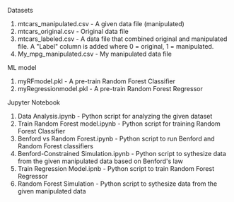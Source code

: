 Datasets
1. mtcars_manipulated.csv  - A given data file (manipulated)
2. mtcars_original.csv - Original data file
3. mtcars_labeled.csv - A data file that combined original and manipulated file. A "Label" column is added where 0 = original, 1 = manipulated.
4. My_mpg_manipulated.csv - My manipulated data file
   

ML model
1. myRFmodel.pkl - A pre-train Random Forest Classifier
2. myRegressionmodel.pkl - A pre-train Random Forest Regressor

Jupyter Notebook
1. Data Analysis.ipynb - Python script for analyzing the given dataset
2. Train Random Forest model.ipynb - Python script for training Random Forest Classifier
3. Benford vs Random Forest.ipynb - Python script to run Benford and Random Forest classifiers
4. Benford-Constrained Simulation.ipynb - Python script to sythesize data from the given manipulated data based on Benford's law
5. Train Regression Model.ipnb - Python script to train Random Forest Regressor
6. Random Forest Simulation - Python script to sythesize data from the given manipulated data

